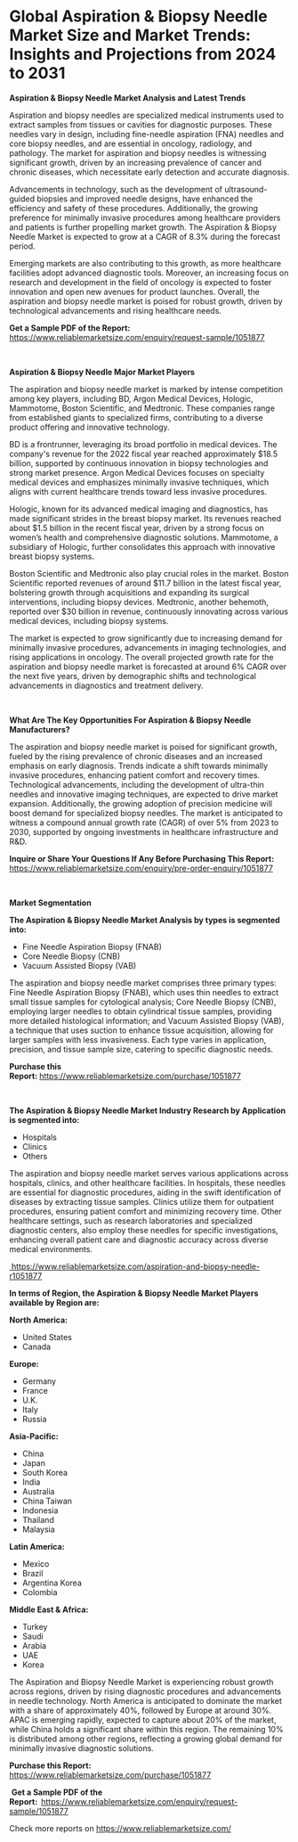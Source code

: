 <p><h1>Global Aspiration & Biopsy Needle Market Size and Market Trends: Insights and Projections from 2024 to 2031</h1></p><p><strong>Aspiration & Biopsy Needle Market Analysis and Latest Trends</strong></p>
<p><p>Aspiration and biopsy needles are specialized medical instruments used to extract samples from tissues or cavities for diagnostic purposes. These needles vary in design, including fine-needle aspiration (FNA) needles and core biopsy needles, and are essential in oncology, radiology, and pathology. The market for aspiration and biopsy needles is witnessing significant growth, driven by an increasing prevalence of cancer and chronic diseases, which necessitate early detection and accurate diagnosis. </p><p>Advancements in technology, such as the development of ultrasound-guided biopsies and improved needle designs, have enhanced the efficiency and safety of these procedures. Additionally, the growing preference for minimally invasive procedures among healthcare providers and patients is further propelling market growth. The Aspiration & Biopsy Needle Market is expected to grow at a CAGR of 8.3% during the forecast period. </p><p>Emerging markets are also contributing to this growth, as more healthcare facilities adopt advanced diagnostic tools. Moreover, an increasing focus on research and development in the field of oncology is expected to foster innovation and open new avenues for product launches. Overall, the aspiration and biopsy needle market is poised for robust growth, driven by technological advancements and rising healthcare needs.</p></p>
<p><strong>Get a Sample PDF of the Report:&nbsp;</strong> <a href="https://www.reliablemarketsize.com/enquiry/request-sample/1051877?utm_campaign=1949&utm_medium=2&utm_source=Github&utm_content=ia&utm_term=28122024&utm_id=aspiration-biopsy-needle">https://www.reliablemarketsize.com/enquiry/request-sample/1051877</a></p>
<p>&nbsp;</p>
<p><strong>Aspiration & Biopsy Needle Major Market Players</strong></p>
<p><p>The aspiration and biopsy needle market is marked by intense competition among key players, including BD, Argon Medical Devices, Hologic, Mammotome, Boston Scientific, and Medtronic. These companies range from established giants to specialized firms, contributing to a diverse product offering and innovative technology.</p><p>BD is a frontrunner, leveraging its broad portfolio in medical devices. The company's revenue for the 2022 fiscal year reached approximately $18.5 billion, supported by continuous innovation in biopsy technologies and strong market presence. Argon Medical Devices focuses on specialty medical devices and emphasizes minimally invasive techniques, which aligns with current healthcare trends toward less invasive procedures.</p><p>Hologic, known for its advanced medical imaging and diagnostics, has made significant strides in the breast biopsy market. Its revenues reached about $1.5 billion in the recent fiscal year, driven by a strong focus on women’s health and comprehensive diagnostic solutions. Mammotome, a subsidiary of Hologic, further consolidates this approach with innovative breast biopsy systems.</p><p>Boston Scientific and Medtronic also play crucial roles in the market. Boston Scientific reported revenues of around $11.7 billion in the latest fiscal year, bolstering growth through acquisitions and expanding its surgical interventions, including biopsy devices. Medtronic, another behemoth, reported over $30 billion in revenue, continuously innovating across various medical devices, including biopsy systems.</p><p>The market is expected to grow significantly due to increasing demand for minimally invasive procedures, advancements in imaging technologies, and rising applications in oncology. The overall projected growth rate for the aspiration and biopsy needle market is forecasted at around 6% CAGR over the next five years, driven by demographic shifts and technological advancements in diagnostics and treatment delivery.</p></p>
<p>&nbsp;</p>
<p><strong>What Are The Key Opportunities For Aspiration & Biopsy Needle Manufacturers?</strong></p>
<p><p>The aspiration and biopsy needle market is poised for significant growth, fueled by the rising prevalence of chronic diseases and an increased emphasis on early diagnosis. Trends indicate a shift towards minimally invasive procedures, enhancing patient comfort and recovery times. Technological advancements, including the development of ultra-thin needles and innovative imaging techniques, are expected to drive market expansion. Additionally, the growing adoption of precision medicine will boost demand for specialized biopsy needles. The market is anticipated to witness a compound annual growth rate (CAGR) of over 5% from 2023 to 2030, supported by ongoing investments in healthcare infrastructure and R&D.</p></p>
<p><strong>Inquire or Share Your Questions If Any Before Purchasing This Report:</strong> <a href="https://www.reliablemarketsize.com/enquiry/pre-order-enquiry/1051877?utm_campaign=1949&utm_medium=2&utm_source=Github&utm_content=ia&utm_term=28122024&utm_id=aspiration-biopsy-needle">https://www.reliablemarketsize.com/enquiry/pre-order-enquiry/1051877</a></p>
<p>&nbsp;</p>
<p><strong>Market Segmentation</strong></p>
<p><strong>The Aspiration & Biopsy Needle Market Analysis by types is segmented into:</strong></p>
<p><ul><li>Fine Needle Aspiration Biopsy (FNAB)</li><li>Core Needle Biopsy (CNB)</li><li>Vacuum Assisted Biopsy (VAB)</li></ul></p>
<p><p>The aspiration and biopsy needle market comprises three primary types: Fine Needle Aspiration Biopsy (FNAB), which uses thin needles to extract small tissue samples for cytological analysis; Core Needle Biopsy (CNB), employing larger needles to obtain cylindrical tissue samples, providing more detailed histological information; and Vacuum Assisted Biopsy (VAB), a technique that uses suction to enhance tissue acquisition, allowing for larger samples with less invasiveness. Each type varies in application, precision, and tissue sample size, catering to specific diagnostic needs.</p></p>
<p><strong>Purchase this Report:&nbsp;</strong><a href="https://www.reliablemarketsize.com/purchase/1051877?utm_campaign=1949&utm_medium=2&utm_source=Github&utm_content=ia&utm_term=28122024&utm_id=aspiration-biopsy-needle">https://www.reliablemarketsize.com/purchase/1051877</a></p>
<p>&nbsp;</p>
<p><strong>The Aspiration & Biopsy Needle Market Industry Research by Application is segmented into:</strong></p>
<p><ul><li>Hospitals</li><li>Clinics</li><li>Others</li></ul></p>
<p><p>The aspiration and biopsy needle market serves various applications across hospitals, clinics, and other healthcare facilities. In hospitals, these needles are essential for diagnostic procedures, aiding in the swift identification of diseases by extracting tissue samples. Clinics utilize them for outpatient procedures, ensuring patient comfort and minimizing recovery time. Other healthcare settings, such as research laboratories and specialized diagnostic centers, also employ these needles for specific investigations, enhancing overall patient care and diagnostic accuracy across diverse medical environments.</p></p>
<p><a href="https://www.reliablemarketsize.com/aspiration-and-biopsy-needle-r1051877?utm_campaign=1949&utm_medium=2&utm_source=Github&utm_content=ia&utm_term=28122024&utm_id=aspiration-biopsy-needle">&nbsp;https://www.reliablemarketsize.com/aspiration-and-biopsy-needle-r1051877</a></p>
<p><strong>In terms of Region, the Aspiration & Biopsy Needle Market Players available by Region are:</strong></p>
<p>
    <p> <strong> North America: </strong>
        <ul>
            <li>United States</li>
            <li>Canada</li>
        </ul>
        </p> 
    <p> <strong> Europe: </strong>
        <ul>
            <li>Germany</li>
            <li>France</li>
            <li>U.K.</li>
            <li>Italy</li>
            <li>Russia</li>
        </ul>
        </p> 
    <p> <strong> Asia-Pacific: </strong>
        <ul>
            <li>China</li>
            <li>Japan</li>
            <li>South Korea</li>
            <li>India</li>
            <li>Australia</li>
            <li>China Taiwan</li>
            <li>Indonesia</li>
            <li>Thailand</li>
            <li>Malaysia</li>
        </ul>
        </p> 
    <p> <strong> Latin America: </strong>
        <ul>
            <li>Mexico</li>
            <li>Brazil</li>
            <li>Argentina Korea</li>
            <li>Colombia</li>
        </ul>
        </p> 
    <p> <strong> Middle East & Africa: </strong>
        <ul>
            <li>Turkey</li>
            <li>Saudi</li>
            <li>Arabia</li>
            <li>UAE</li>
            <li>Korea</li>
        </ul>
    </p>
    </p>
<p><p>The Aspiration and Biopsy Needle Market is experiencing robust growth across regions, driven by rising diagnostic procedures and advancements in needle technology. North America is anticipated to dominate the market with a share of approximately 40%, followed by Europe at around 30%. APAC is emerging rapidly, expected to capture about 20% of the market, while China holds a significant share within this region. The remaining 10% is distributed among other regions, reflecting a growing global demand for minimally invasive diagnostic solutions.</p></p>
<p><strong>Purchase this Report: </strong><a href="https://www.reliablemarketsize.com/purchase/1051877?utm_campaign=1949&utm_medium=2&utm_source=Github&utm_content=ia&utm_term=28122024&utm_id=aspiration-biopsy-needle">https://www.reliablemarketsize.com/purchase/1051877</a></p>
<p>&nbsp;<strong>Get a Sample PDF of the Report:&nbsp;&nbsp;</strong><a href="https://www.reliablemarketsize.com/enquiry/request-sample/1051877?utm_campaign=1949&utm_medium=2&utm_source=Github&utm_content=ia&utm_term=28122024&utm_id=aspiration-biopsy-needle">https://www.reliablemarketsize.com/enquiry/request-sample/1051877</a></p>
<p><strong></strong></p>
<p>Check more reports on <a href="https://www.reliablemarketsize.com/?utm_campaign=1949&utm_medium=2&utm_source=Github&utm_content=ia&utm_term=28122024&utm_id=aspiration-biopsy-needle">https://www.reliablemarketsize.com/</a></p>